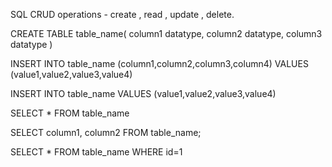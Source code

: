 SQL CRUD operations - create , read , update , delete.

<!-- create table -->

CREATE TABLE table_name(
    column1 datatype,
    column2 datatype,
    column3 datatype
)

<!-- insert into table -->

<!-- if inserting specific values -->

INSERT INTO table_name (column1,column2,column3,column4)
VALUES (value1,value2,value3,value4)

<!-- if fillig all the vavlues need not mention the columns -->

INSERT INTO table_name
VALUES (value1,value2,value3,value4)

<!-- to read from table -->

<!-- select everything -->

SELECT * FROM table_name

<!-- select specifc columns -->

SELECT column1, column2 FROM table_name;

<!-- select using specific id or condition -->

SELECT * FROM table_name
WHERE id=1